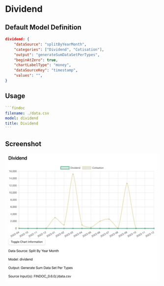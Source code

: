 # Dividend

## Default Model Definition

```json
dividend: {
    "dataSource": "splitByYearMonth",
    "categories": ["Dividend", "Cotisation"],
    "output": "generateSumDataSetPerTypes",
    "beginAtZero": true,
    "chartLabelType": "money",
    "dataSourceKey": "timestamp",
    "values": "",
}
```

## Usage

````yml
```findoc
filename: ./data.csv
model: dividend
title: Dividend
```
````

## Screenshot

![Dividend](/img/models/dividend.png)
